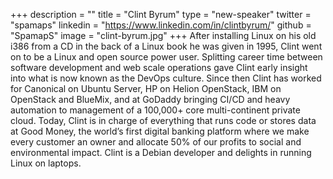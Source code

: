 +++
description = ""
title = "Clint Byrum"
type = "new-speaker"
twitter = "spamaps"
linkedin = "https://www.linkedin.com/in/clintbyrum/"
github = "SpamapS"
image = "clint-byrum.jpg"
+++
After installing Linux on his old i386 from a CD in the back of a Linux book he was given in 1995, Clint went on to be a Linux and open source power user. Splitting career time between software development and web scale operations gave Clint early insight into what is now known as the DevOps culture. Since then Clint has worked for Canonical on Ubuntu Server, HP on Helion OpenStack, IBM on OpenStack and BlueMix, and at GoDaddy bringing CI/CD and heavy automation to management of a 100,000+ core multi-continent private cloud. Today, Clint is in charge of everything that runs code or stores data at Good Money, the world’s first digital banking platform where we make every customer an owner and allocate 50% of our profits to social and environmental impact. Clint is a Debian developer and delights in running Linux on laptops.